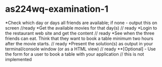 # as224wq-examination-1

*Check which day or days all friends are available; if none - output this on screen  //ready
*Get the available movies for that day(s) // ready
*Login to the restaurant web site and get the content // ready
*See when the three friends can eat. Think that they want to book a table minimum two hours after the movie starts. // ready
*Present the solution(s) as output in your terminal/console window (or as a HTML view) // ready
**[Optional] - Use the form for a user to book a table with your application // this is not implemented